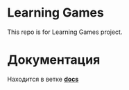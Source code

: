 Learning Games
=============

This repo is for Learning Games project.

# Документация
Находится в ветке [**docs**](https://github.com/s-stude/LearningGames/tree/docs)
